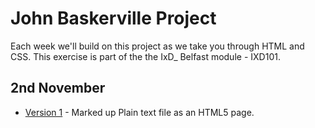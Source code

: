 John Baskerville Project
========================
Each week we'll build on this project as we take you through HTML and CSS. This exercise is part of the the IxD_ Belfast module - IXD101.

2nd November
----------

+ [Version 1](https://DanielLeonard.github.io/John-baskerville/homepage.html) - Marked up Plain text file as an HTML5 page.